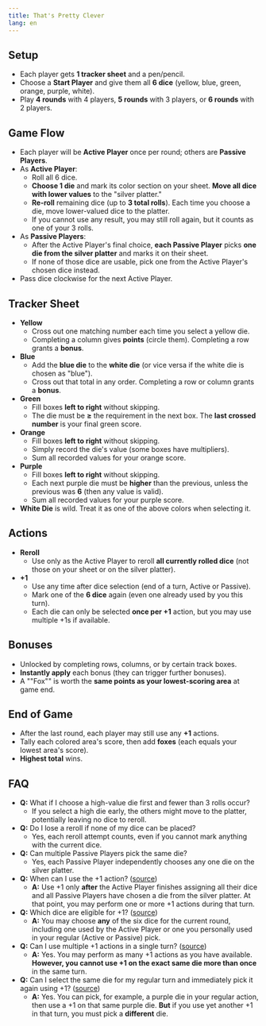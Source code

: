```yaml
---
title: That's Pretty Clever
lang: en
---
```


## Setup

- Each player gets **1 tracker sheet** and a pen/pencil.
- Choose a **Start Player** and give them all **6 dice** (yellow, blue, green, orange, purple, white).
- Play **4 rounds** with 4 players, **5 rounds** with 3 players, or **6 rounds** with 2 players.

## Game Flow

- Each player will be **Active Player** once per round; others are **Passive Players**.
- As **Active Player**:
    - Roll all 6 dice.
    - **Choose 1 die** and mark its color section on your sheet. **Move all dice with lower values** to the "silver platter."
    - **Re-roll** remaining dice (up to **3 total rolls**). Each time you choose a die, move lower-valued dice to the platter.
    - If you cannot use any result, you may still roll again, but it counts as one of your 3 rolls.
- As **Passive Players**:
    - After the Active Player's final choice, **each Passive Player** picks **one die from the silver platter** and marks it on their sheet.
    - If none of those dice are usable, pick one from the Active Player's chosen dice instead.
- Pass dice clockwise for the next Active Player.

## Tracker Sheet

- **Yellow**
    - Cross out one matching number each time you select a yellow die.
    - Completing a column gives **points** (circle them). Completing a row grants a **bonus**.
- **Blue**
    - Add the **blue die** to the **white die** (or vice versa if the white die is chosen as "blue").
    - Cross out that total in any order. Completing a row or column grants a **bonus**.
- **Green**
    - Fill boxes **left to right** without skipping.
    - The die must be **≥** the requirement in the next box. The **last crossed number** is your final green score.
- **Orange**
    - Fill boxes **left to right** without skipping.
    - Simply record the die's value (some boxes have multipliers).
    - Sum all recorded values for your orange score.
- **Purple**
    - Fill boxes **left to right** without skipping.
    - Each next purple die must be **higher** than the previous, unless the previous was **6** (then any value is valid).
    - Sum all recorded values for your purple score.
- **White Die** is wild. Treat it as one of the above colors when selecting it.

## Actions

- **Reroll**
    - Use only as the Active Player to reroll **all currently rolled dice** (not those on your sheet or on the silver platter).
- **+1**
    - Use any time after dice selection (end of a turn, Active or Passive).
    - Mark one of the **6 dice** again (even one already used by you this turn).
    - Each die can only be selected **once per +1** action, but you may use multiple +1s if available.

## Bonuses

- Unlocked by completing rows, columns, or by certain track boxes.
- **Instantly apply** each bonus (they can trigger further bonuses).
- A ""Fox"" is worth the **same points as your lowest-scoring area** at game end.

## End of Game

- After the last round, each player may still use any **+1** actions.
- Tally each colored area's score, then add **foxes** (each equals your lowest area's score).
- **Highest total** wins.

## FAQ

- **Q:** What if I choose a high-value die first and fewer than 3 rolls occur?
    - If you select a high die early, the others might move to the platter, potentially leaving no dice to reroll.
- **Q:** Do I lose a reroll if none of my dice can be placed?
    - Yes, each reroll attempt counts, even if you cannot mark anything with the current dice.
- **Q:** Can multiple Passive Players pick the same die?
    - Yes, each Passive Player independently chooses any one die on the silver platter.
- **Q:** When can I use the +1 action? ([source](https://boardgamegeek.com/thread/1949973/extra-die-action-clarification))
    - **A:** Use +1 only **after** the Active Player finishes assigning all their dice and all Passive Players have chosen a die from the silver platter. At that point, you may perform one or more +1 actions during that turn.
- **Q:** Which dice are eligible for +1? ([source](https://boardgamegeek.com/thread/1949973/extra-die-action-clarification))
    - **A:** You may choose **any** of the six dice for the current round, including one used by the Active Player or one you personally used in your regular (Active or Passive) pick.
- **Q:** Can I use multiple +1 actions in a single turn? ([source](https://boardgamegeek.com/thread/1949973/extra-die-action-clarification))
    - **A:** Yes. You may perform as many +1 actions as you have available. **However, you cannot use +1 on the exact same die more than once** in the same turn.
- **Q:** Can I select the same die for my regular turn and immediately pick it again using +1? ([source](https://boardgamegeek.com/thread/1949973/extra-die-action-clarification))
    - **A:** Yes. You can pick, for example, a purple die in your regular action, then use a +1 on that same purple die. **But** if you use yet another +1 in that turn, you must pick a **different** die.
